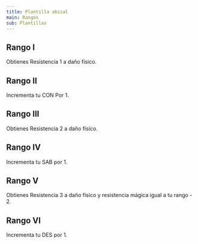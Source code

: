 ```yaml
---
title: Plantilla abisal
main: Rangos
sub: Plantillas
---
```


## Rango I

Obtienes Resistencia 1 a daño físico. 



## Rango II

Incrementa tu CON Por 1.



## Rango III

Obtienes Resistencia 2 a daño físico. 



## Rango IV

Incrementa tu SAB por 1.



## Rango V

Obtienes Resistencia 3 a daño físico y resistencia mágica igual a tu rango - 2.



## Rango VI

Incrementa tu DES por 1. 
